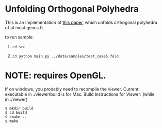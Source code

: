 # Unfolding Orthogonal Polyhedra

This is an implementation of [this paper](http://link.springer.com/chapter/10.1007%2F978-3-662-48971-0_36), which unfolds orthogonal polyhedra of at most genus 0.

to run sample:

1. ```cd src```

2. ```cd python main.py ../data/samples/test_case5.fold```


# NOTE: requires OpenGL. 
If on windows, you probably need to recompile the viewer. 
Current executable in ./viewer/build is for Mac.
Build Instructions for Viewer: (while in ./viewer)

```
$ mkdir build
$ cd build
$ cmake ..
$ make
```
